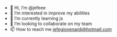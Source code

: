 - 👋 Hi, I’m @jefeee
- 👀 I’m interested in improve my abilities
- 🌱 I’m currently learning js
- 💞️ I’m looking to collaborate on my team
- 📫 How to reach me jefegiovenardi@hotmail.com

<!---
jefeee/jefeee is a ✨ special ✨ repository because its `README.md` (this file) appears on your GitHub profile.
You can click the Preview link to take a look at your changes.
--->
